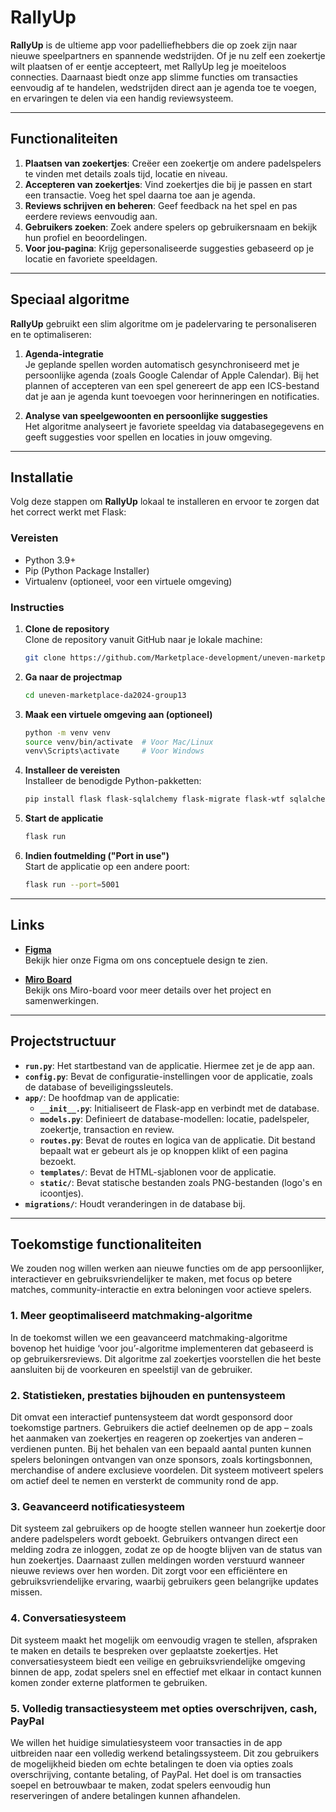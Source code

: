 # RallyUp

**RallyUp** is de ultieme app voor padelliefhebbers die op zoek zijn naar nieuwe speelpartners en spannende wedstrijden. 
Of je nu zelf een zoekertje wilt plaatsen of er eentje accepteert, met RallyUp leg je moeiteloos connecties. 
Daarnaast biedt onze app slimme functies om transacties eenvoudig af te handelen, wedstrijden direct aan je agenda toe te voegen, 
en ervaringen te delen via een handig reviewsysteem.

---

## Functionaliteiten
1. **Plaatsen van zoekertjes**: Creëer een zoekertje om andere padelspelers te vinden met details zoals tijd, locatie en niveau.
2. **Accepteren van zoekertjes**: Vind zoekertjes die bij je passen en start een transactie. Voeg het spel daarna toe aan je agenda.
3. **Reviews schrijven en beheren**: Geef feedback na het spel en pas eerdere reviews eenvoudig aan.
4. **Gebruikers zoeken**: Zoek andere spelers op gebruikersnaam en bekijk hun profiel en beoordelingen.
5. **Voor jou-pagina**: Krijg gepersonaliseerde suggesties gebaseerd op je locatie en favoriete speeldagen.

---

## Speciaal algoritme
**RallyUp** gebruikt een slim algoritme om je padelervaring te personaliseren en te optimaliseren:

1. **Agenda-integratie**  
   Je geplande spellen worden automatisch gesynchroniseerd met je persoonlijke agenda (zoals Google Calendar of Apple Calendar).
   Bij het plannen of accepteren van een spel genereert de app een ICS-bestand dat je aan je agenda kunt toevoegen voor herinneringen en notificaties.

3. **Analyse van speelgewoonten en persoonlijke suggesties**  
   Het algoritme analyseert je favoriete speeldag via databasegegevens en geeft suggesties voor spellen en locaties in jouw omgeving.

---

## Installatie
Volg deze stappen om **RallyUp** lokaal te installeren en ervoor te zorgen dat het correct werkt met Flask:

### Vereisten
- Python 3.9+
- Pip (Python Package Installer)
- Virtualenv (optioneel, voor een virtuele omgeving)

### Instructies
1. **Clone de repository**  
   Clone de repository vanuit GitHub naar je lokale machine:
   ```bash
   git clone https://github.com/Marketplace-development/uneven-marketplace-da2024-group13.git
   ```

2. **Ga naar de projectmap**  
   ```bash
   cd uneven-marketplace-da2024-group13
   ```

3. **Maak een virtuele omgeving aan (optioneel)**  
   ```bash
   python -m venv venv
   source venv/bin/activate  # Voor Mac/Linux
   venv\Scripts\activate     # Voor Windows
   ```

4. **Installeer de vereisten**  
   Installeer de benodigde Python-pakketten:
   ```bash
   pip install flask flask-sqlalchemy flask-migrate flask-wtf sqlalchemy python-ics
   ```

5. **Start de applicatie**  
   ```bash
   flask run
   ```

6. **Indien foutmelding ("Port in use")**  
   Start de applicatie op een andere poort:
   ```bash
   flask run --port=5001
   ```
---
## Links
- **[Figma](https://www.figma.com/design/PvbKYVUdIIh78QEKgkvtCD/Rally_up?node-id=0-1&t=RirFmI7af5mYUdv2-1)**  
  Bekijk hier onze Figma om ons conceptuele design te zien. 

- **[Miro Board](https://miro.com/welcomeonboard/TWhTWDVaRE5LWDR6T1ZIVVZJb0k1RVU1RTV6ZU1XMEZwS1F4Ui9xOXpYWTNYKzlOWWw2dVI4TDVVN0hEbFFoR3RGOWhNbHZ1dFJWc1VIdlR3WmIrSlhIdGVCRFRKc2VVR1JvTzdWUlAwT0Q5bnVyYUdLNDJINC9SZzcxeFVaYm0hZQ==?share_link_id=803440164873)**  
  Bekijk ons Miro-board voor meer details over het project en samenwerkingen.
---

## Projectstructuur

- **`run.py`**: Het startbestand van de applicatie. Hiermee zet je de app aan.
- **`config.py`**: Bevat de configuratie-instellingen voor de applicatie, zoals de database of beveiligingssleutels.
- **`app/`**: De hoofdmap van de applicatie:
  - **`__init__.py`**: Initialiseert de Flask-app en verbindt met de database.
  - **`models.py`**: Definieert de database-modellen: locatie, padelspeler, zoekertje, transaction en review.
  - **`routes.py`**: Bevat de routes en logica van de applicatie. Dit bestand bepaalt wat er gebeurt als je op knoppen klikt of een pagina bezoekt.
  - **`templates/`**: Bevat de HTML-sjablonen voor de applicatie.
  - **`static/`**: Bevat statische bestanden zoals PNG-bestanden (logo's en icoontjes).
- **`migrations/`**: Houdt veranderingen in de database bij.

---

## Toekomstige functionaliteiten

We zouden nog willen werken aan nieuwe functies om de app persoonlijker, interactiever en gebruiksvriendelijker te maken, met focus op betere matches, 
community-interactie en extra beloningen voor actieve spelers.

### 1. Meer geoptimaliseerd matchmaking-algoritme
In de toekomst willen we een geavanceerd matchmaking-algoritme bovenop het huidige ‘voor jou’-algoritme implementeren dat gebaseerd is op gebruikersreviews. 
Dit algoritme zal zoekertjes voorstellen die het beste aansluiten bij de voorkeuren en speelstijl van de gebruiker.

### 2. Statistieken, prestaties bijhouden en puntensysteem
Dit omvat een interactief puntensysteem dat wordt gesponsord door toekomstige partners. 
Gebruikers die actief deelnemen op de app – zoals het aanmaken van zoekertjes en reageren op zoekertjes van anderen – verdienen punten. 
Bij het behalen van een bepaald aantal punten kunnen spelers beloningen ontvangen van onze sponsors, zoals kortingsbonnen, 
merchandise of andere exclusieve voordelen. Dit systeem motiveert spelers om actief deel te nemen en versterkt de community rond de app.

### 3. Geavanceerd notificatiesysteem
Dit systeem zal gebruikers op de hoogte stellen wanneer hun zoekertje door andere padelspelers wordt geboekt. 
Gebruikers ontvangen direct een melding zodra ze inloggen, zodat ze op de hoogte blijven van de status van hun zoekertjes. 
Daarnaast zullen meldingen worden verstuurd wanneer nieuwe reviews over hen worden. Dit zorgt voor een efficiëntere en gebruiksvriendelijke ervaring, 
waarbij gebruikers geen belangrijke updates missen.

### 4. Conversatiesysteem
Dit systeem maakt het mogelijk om eenvoudig vragen te stellen, afspraken te maken en details te bespreken over geplaatste zoekertjes. 
Het conversatiesysteem biedt een veilige en gebruiksvriendelijke omgeving binnen de app, zodat spelers snel en effectief met elkaar in contact kunnen komen 
zonder externe platformen te gebruiken.

### 5. Volledig transactiesysteem met opties overschrijven, cash, PayPal
We willen het huidige simulatiesysteem voor transacties in de app uitbreiden naar een volledig werkend betalingssysteem. 
Dit zou gebruikers de mogelijkheid bieden om echte betalingen te doen via opties zoals overschrijving, contante betaling, of PayPal. 
Het doel is om transacties soepel en betrouwbaar te maken, zodat spelers eenvoudig hun reserveringen of andere betalingen kunnen afhandelen.

